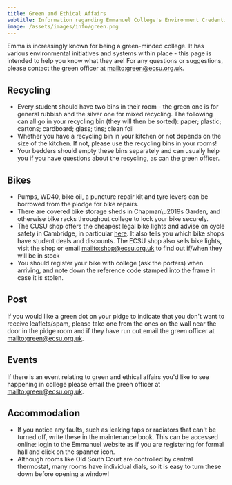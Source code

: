 ```yaml
---
title: Green and Ethical Affairs
subtitle: Information regarding Emmanuel College's Environment Credentials
image: /assets/images/info/green.png
---
```

Emma is increasingly known for being a green-minded college. It has various environmental initiatives and systems within place - this page is intended to help you know what they are! For any questions or suggestions, please contact the green officer at <mailto:green@ecsu.org.uk>.

## Recycling

* Every student should have two bins in their room - the green one is for general rubbish and the silver one for mixed recycling. The following can all go in your recycling bin (they will then be sorted): paper; plastic; cartons; cardboard; glass; tins; clean foil
* Whether you have a recycling bin in your kitchen or not depends on the size of the kitchen. If not, please use the recycling bins in your rooms!
* Your bedders should empty these bins separately and can usually help you if you have questions about the recycling, as can the green officer. 

## Bikes

* Pumps, WD40, bike oil, a puncture repair kit and tyre levers can be borrowed from the plodge for bike repairs. 
* There are covered bike storage sheds in Chapman\u2019s Garden, and otherwise bike racks throughout college to lock your bike securely.
* The CUSU shop offers the cheapest legal bike lights and advise on cycle safety in Cambridge, in particular [here](http://www.studentadvice.cam.ac.uk/welfare/cycling/). It also tells you which bike shops have student deals and discounts. The ECSU shop also sells bike lights, visit the shop or email <mailto:shop@ecsu.org.uk> to find out if/when they will be in stock 
* You should register your bike with college (ask the porters) when arriving, and note down the reference code stamped into the frame in case it is stolen.

## Post

If you would like a green dot on your pidge to indicate that you don't want to receive leaflets/spam, please take one from the ones on the wall near the door in the pidge room and if they have run out email the green officer at <mailto:green@ecsu.org.uk>.

## Events

If there is an event relating to green and ethical affairs you'd like to see happening in college please email the green officer at <mailto:green@ecsu.org.uk>.

## Accommodation

* If you notice any faults, such as leaking taps or radiators that can't be turned off, write these in the maintenance book. This can be accessed online: login to the Emmanuel website as if you are registering for formal hall and click on the spanner icon.
* Although rooms like Old South Court are controlled by central thermostat, many rooms have individual dials, so it is easy to turn these down before opening a window!

##
